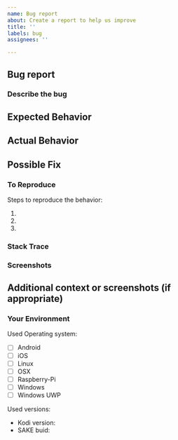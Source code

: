 ```yaml
---
name: Bug report
about: Create a report to help us improve
title: ''
labels: bug
assignees: ''

---
```


<!--- Please fill out this template to the best of your ability. You can always edit this issue once you have created it. -->

## Bug report
### Describe the bug
<!--- Provide a more detailed introduction to the issue itself, and why you consider it to be a bug -->
<!--- A bug report that is not clear will be closed -->
<!--- Put your text below this line -->

<!--- Put your text above this line -->

## Expected Behavior
<!--- Tell us what should happen -->
<!--- Put your text below this line -->

<!--- Put your text above this line -->

## Actual Behavior
<!--- Tell us what happens instead -->
<!--- Put your text below this line -->

<!--- Put your text above this line -->

## Possible Fix
<!--- Not obligatory, but suggest a fix or reason for the bug -->
<!--- Put your text below this line -->

<!--- Put your text above this line -->

### To Reproduce
Steps to reproduce the behavior:
<!--- Provide a link to a live example, or an unambiguous set of steps to -->
<!--- reproduce this bug. Include code to reproduce, if relevant -->
<!--- Put your text below this line -->
1. 
2.
3.

### Stack Trace
<!--- Put your text below this line -->
<!--- A stack trace is always mandatory when creating an issue. Provide one! -->


### Screenshots 
<!--- Put your screenshots below this line -->

<!--- Put your screenshots above this line -->

## Additional context or screenshots (if appropriate)
<!--- How has this bug affected you? What were you trying to accomplish? -->
<!--- Put your text below this line -->

<!--- Put your text above this line -->

### Your Environment
Used Operating system:
<!--- Include as many relevant details about the environment you experienced the bug in -->
<!--- Put your text below this line. Checkboxes can easily be ticked once issue is created -->
 - [ ] Android
 - [ ] iOS
 - [ ] Linux
 - [ ] OSX
 - [ ] Raspberry-Pi
 - [ ] Windows
 - [ ] Windows UWP

Used versions:
- Kodi version:
- SAKE buid:

